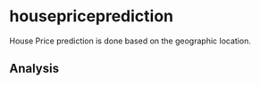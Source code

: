 # housepriceprediction
House Price prediction is done based on the geographic location.

## Analysis
